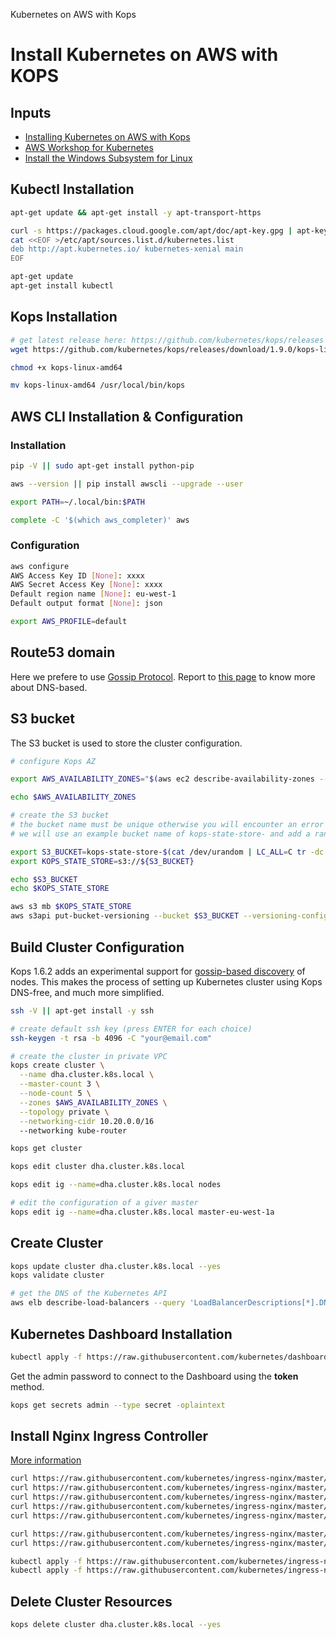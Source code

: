 Kubernetes on AWS with Kops
# Install Kubernetes on AWS with KOPS

## Inputs

- [Installing Kubernetes on AWS with Kops](https://kubernetes.io/docs/getting-started-guides/kops/)
- [AWS Workshop for Kubernetes](https://github.com/aws-samples/aws-workshop-for-kubernetes)
- [Install the Windows Subsystem for Linux
](https://docs.microsoft.com/en-us/windows/wsl/install-win10)
## Kubectl Installation

```sh
apt-get update && apt-get install -y apt-transport-https

curl -s https://packages.cloud.google.com/apt/doc/apt-key.gpg | apt-key add -
cat <<EOF >/etc/apt/sources.list.d/kubernetes.list
deb http://apt.kubernetes.io/ kubernetes-xenial main
EOF

apt-get update
apt-get install kubectl
```

## Kops Installation

```sh
# get latest release here: https://github.com/kubernetes/kops/releases
wget https://github.com/kubernetes/kops/releases/download/1.9.0/kops-linux-amd64

chmod +x kops-linux-amd64

mv kops-linux-amd64 /usr/local/bin/kops
```

## AWS CLI Installation & Configuration

### Installation

```sh
pip -V || sudo apt-get install python-pip

aws --version || pip install awscli --upgrade --user

export PATH=~/.local/bin:$PATH

complete -C '$(which aws_completer)' aws
```

### Configuration

```sh
aws configure
AWS Access Key ID [None]: xxxx
AWS Secret Access Key [None]: xxxx
Default region name [None]: eu-west-1
Default output format [None]: json

export AWS_PROFILE=default
```

## Route53 domain

Here we prefere to use [Gossip Protocol](https://en.wikipedia.org/wiki/Gossip_protocol). Report to [this page](https://github.com/aws-samples/aws-workshop-for-kubernetes/tree/master/01-path-basics/102-your-first-cluster) to know more about DNS-based.

## S3 bucket

The S3 bucket is used to store the cluster configuration.

```sh
# configure Kops AZ

export AWS_AVAILABILITY_ZONES="$(aws ec2 describe-availability-zones --query 'AvailabilityZones[].ZoneName' --output text | awk -v OFS="," '$1=$1')"

echo $AWS_AVAILABILITY_ZONES

# create the S3 bucket
# the bucket name must be unique otherwise you will encounter an error on deployment.
# we will use an example bucket name of kops-state-store- and add a randomly generated string to the end.

export S3_BUCKET=kops-state-store-$(cat /dev/urandom | LC_ALL=C tr -dc "[:alpha:]" | tr '[:upper:]' '[:lower:]' | head -c 32)
export KOPS_STATE_STORE=s3://${S3_BUCKET}

echo $S3_BUCKET
echo $KOPS_STATE_STORE

aws s3 mb $KOPS_STATE_STORE
aws s3api put-bucket-versioning --bucket $S3_BUCKET --versioning-configuration Status=Enabled
```

## Build Cluster Configuration

Kops 1.6.2 adds an experimental support for [gossip-based discovery](https://github.com/aws-samples/aws-workshop-for-kubernetes/tree/master/01-path-basics/102-your-first-cluster) of nodes. This makes the process of setting up Kubernetes cluster using Kops DNS-free, and much more simplified.

```sh
ssh -V || apt-get install -y ssh

# create default ssh key (press ENTER for each choice)
ssh-keygen -t rsa -b 4096 -C "your@email.com"

# create the cluster in private VPC
kops create cluster \
  --name dha.cluster.k8s.local \
  --master-count 3 \
  --node-count 5 \
  --zones $AWS_AVAILABILITY_ZONES \
  --topology private \
  --networking-cidr 10.20.0.0/16
  --networking kube-router

kops get cluster

kops edit cluster dha.cluster.k8s.local

kops edit ig --name=dha.cluster.k8s.local nodes

# edit the configuration of a giver master
kops edit ig --name=dha.cluster.k8s.local master-eu-west-1a
```

## Create Cluster

```sh
kops update cluster dha.cluster.k8s.local --yes
kops validate cluster

# get the DNS of the Kubernetes API
aws elb describe-load-balancers --query 'LoadBalancerDescriptions[*].DNSName'
```

## Kubernetes Dashboard Installation

```sh
kubectl apply -f https://raw.githubusercontent.com/kubernetes/dashboard/master/src/deploy/recommended/kubernetes-dashboard.yaml
```

Get the admin password to connect to the Dashboard using the **token** method.


```sh
kops get secrets admin --type secret -oplaintext
```

## Install Nginx Ingress Controller

[More information](https://github.com/aws-samples/aws-workshop-for-kubernetes/tree/master/04-path-security-and-networking/405-ingress-controllers)

```sh
curl https://raw.githubusercontent.com/kubernetes/ingress-nginx/master/deploy/namespace.yaml | kubectl apply -f -
curl https://raw.githubusercontent.com/kubernetes/ingress-nginx/master/deploy/default-backend.yaml | kubectl apply -f -
curl https://raw.githubusercontent.com/kubernetes/ingress-nginx/master/deploy/configmap.yaml | kubectl apply -f -
curl https://raw.githubusercontent.com/kubernetes/ingress-nginx/master/deploy/tcp-services-configmap.yaml | kubectl apply -f -
curl https://raw.githubusercontent.com/kubernetes/ingress-nginx/master/deploy/udp-services-configmap.yaml | kubectl apply -f -

curl https://raw.githubusercontent.com/kubernetes/ingress-nginx/master/deploy/rbac.yaml | kubectl apply -f -
curl https://raw.githubusercontent.com/kubernetes/ingress-nginx/master/deploy/with-rbac.yaml | kubectl apply -f -

kubectl apply -f https://raw.githubusercontent.com/kubernetes/ingress-nginx/master/deploy/provider/aws/service-l4.yaml
kubectl apply -f https://raw.githubusercontent.com/kubernetes/ingress-nginx/master/deploy/provider/aws/patch-configmap-l4.yaml
```

## Delete Cluster Resources

```sh
kops delete cluster dha.cluster.k8s.local --yes
```